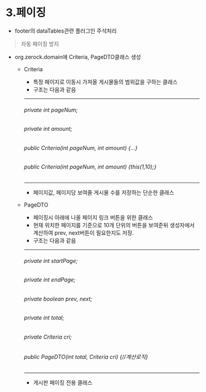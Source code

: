 # 3.페이징

- footer의 dataTables관련 플러그인 주석처리
>자동 페이징 방지

- org.zerock.domain에 Criteria, PageDTO클래스 생성
   * Criteria
     + 특정 페이지로 이동시 가져올 게시물들의 범위값을 구하는 클래스
     + 구조는 다음과 같음
     
      ********************************
        ###### private int pageNum;
        ###### private int amount;

        ######  public Criteria(int pageNum, int amount) {...}
        ######  public Criteria(int pageNum, int amount) {this(1,10);}
      ********************************
     + 페이지값, 페이지당 보여줄 게시물 수를 저장하는 단순한 클래스
   * PageDTO
     + 페이징시 아래에 나올 페이지 링크 버튼을 위한 클래스
     + 현재 위치한 페이지를 기준으로 10개 단위의 버튼을 보여준뒤 생성자에서 계산하여 prev, next버튼이 필요한지도 저장.
     + 구조는 다음과 같음
     
      ******************************
        ###### private int startPage;
        ###### private int endPage;
        ###### private boolean prev, next;
	
        ###### private int total;
        ###### private Criteria cri;
	
        ###### public PageDTO(int total, Criteria cri) {//계산로직}
      ***********************************
      + 게시판 페이징 전용 클래스	
